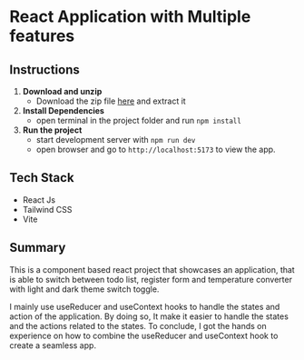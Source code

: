 # React Application with Multiple features

## Instructions

1. **Download and unzip**
   - Download the zip file [here](https://github.com/mkhantk/NCC-Assignments/releases/tag/v1.0.1) and extract it
2. **Install Dependencies**
   - open terminal in the project folder and run `npm install`
3. **Run the project**
   - start development server with `npm run dev`
   - open browser and go to `http://localhost:5173` to view the app.

## Tech Stack

- React Js
- Tailwind CSS
- Vite

## Summary

This is a component based react project that showcases an application, that is able to switch between todo list, register form and temperature converter with light and dark theme switch toggle.

I mainly use useReducer and useContext hooks to handle the states and action of the application. By doing so, It make it easier to handle the states and the actions related to the states. To conclude, I got the hands on experience on how to combine the useReducer and useContext hook to create a seamless app.
